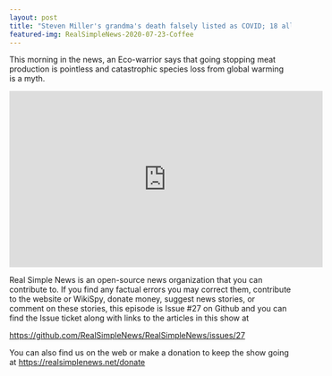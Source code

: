 ```yaml
---
layout: post
title: "Steven Miller's grandma's death falsely listed as COVID; 18 alleged Portland rioters charged."
featured-img: RealSimpleNews-2020-07-23-Coffee
---
```


This morning in the news, an Eco-warrior says that going stopping meat production is pointless and catastrophic species loss from global warming is a myth.

<iframe width="560" height="315" src="https://www.youtube.com/embed/YfRQN5a0RlM" frameborder="0" allow="accelerometer; autoplay; encrypted-media; gyroscope; picture-in-picture" allowfullscreen></iframe>

Real Simple News is an open-source news organization that you can contribute to. If you find any factual errors you may correct them, contribute to the website or WikiSpy, donate money, suggest news stories, or comment on these stories, this episode is Issue #27 on Github and you can find the Issue ticket along with links to the articles in this show at 

<https://github.com/RealSimpleNews/RealSimpleNews/issues/27>

You can also find us on the web or make a donation to keep the show going at <https://realsimplenews.net/donate>
